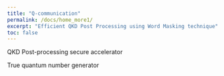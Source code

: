 ```yaml
---
title: "Q-communication"
permalink: /docs/home_more1/
excerpt: "Efficient QKD Post Processing using Word Masking technique"
toc: false
---
```


QKD Post-processing secure accelerator

True quantum number generator
